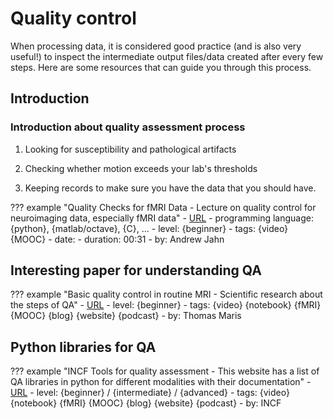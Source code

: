 # Quality control

When processing data, it is considered good practice (and is also very useful!) to inspect the intermediate output files/data created after every few steps. Here are some resources that can guide you through this process.

## Introduction

### Introduction about quality assessment process

1. Looking for susceptibility and pathological artifacts

2. Checking whether motion exceeds your lab's thresholds

3. Keeping records to make sure you have the data that you should have.
    
??? example "Quality Checks for fMRI Data - Lecture on quality control for neuroimaging data, especially fMRI data"
    -   [URL](https://www.youtube.com/watch?v=fvv2dr3pT7I)
    -   programming language: {python}, {matlab/octave}, {C}, ...
    -   level: {beginner} 
    -   tags: {video} {MOOC}
    -   date:
    -   duration: 00:31
    -   by: Andrew Jahn

 ## Interesting paper for understanding QA

??? example "Basic quality control in routine MRI - Scientific research about the steps of QA"
    -   [URL](https://www.sciencedirect.com/science/article/abs/pii/S112017971630401X)
    -   level: {beginner} 
    -   tags: {video} {notebook} {fMRI} {MOOC} {blog} {website} {podcast}
    -   by: Thomas Maris

## Python libraries for QA

??? example "INCF Tools for quality assessment - This website has a list of QA libraries in python for different modalities with their documentation"
    -   [URL](https://incf.github.io/niQC/tools)
    -   level: {beginner} / {intermediate} / {advanced}
    -   tags: {video} {notebook} {fMRI} {MOOC} {blog} {website} {podcast}
    -   by: INCF
